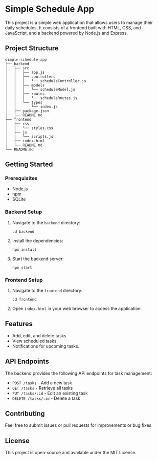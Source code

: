 # Simple Schedule App

This project is a simple web application that allows users to manage their daily schedules. It consists of a frontend built with HTML, CSS, and JavaScript, and a backend powered by Node.js and Express.

## Project Structure

```
simple-schedule-app
├── backend
│   ├── src
│   │   ├── app.js
│   │   ├── controllers
│   │   │   └── scheduleController.js
│   │   ├── models
│   │   │   └── scheduleModel.js
│   │   ├── routes
│   │   │   └── scheduleRoutes.js
│   │   └── types
│   │       └── index.js
│   ├── package.json
│   └── README.md
├── frontend
│   ├── css
│   │   └── styles.css
│   ├── js
│   │   └── scripts.js
│   ├── index.html
│   └── README.md
└── README.md
```

## Getting Started

### Prerequisites

- Node.js
- npm
- SQLite

### Backend Setup

1. Navigate to the `backend` directory:
   ```
   cd backend
   ```

2. Install the dependencies:
   ```
   npm install
   ```

3. Start the backend server:
   ```
   npm start
   ```

### Frontend Setup

1. Navigate to the `frontend` directory:
   ```
   cd frontend
   ```

2. Open `index.html` in your web browser to access the application.

## Features

- Add, edit, and delete tasks.
- View scheduled tasks.
- Notifications for upcoming tasks.

## API Endpoints

The backend provides the following API endpoints for task management:

- `POST /tasks` - Add a new task
- `GET /tasks` - Retrieve all tasks
- `PUT /tasks/:id` - Edit an existing task
- `DELETE /tasks/:id` - Delete a task

## Contributing

Feel free to submit issues or pull requests for improvements or bug fixes.

## License

This project is open-source and available under the MIT License.